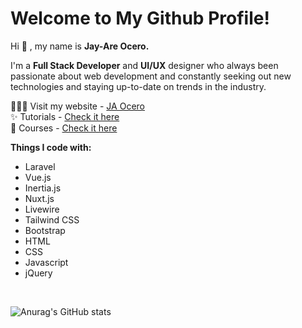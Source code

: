 # Welcome to My Github Profile!

Hi 👋 , my name is **Jay-Are Ocero.**

I'm a **Full Stack Developer** and **UI/UX** designer who always been passionate about web development and constantly seeking out new technologies and staying up-to-date on trends in the industry.

👨🏻‍💻 Visit my website -  [JA Ocero](https://jaocero.com/)
<br>
✨ Tutorials - [Check it here](https://jaocero.com/tutorials)
<br>
📖 Courses - [Check it here](https://jaocero.com/courses)


**Things I code with:**

 - Laravel
 - Vue.js
 - Inertia.js
 - Nuxt.js
 - Livewire
 - Tailwind CSS
 - Bootstrap
 - HTML
 - CSS
 - Javascript
 - jQuery
<br>

![Anurag's GitHub stats](https://github-readme-stats.vercel.app/api?username=199ocero&show_icons=true&theme=dracula&count_private=true)
